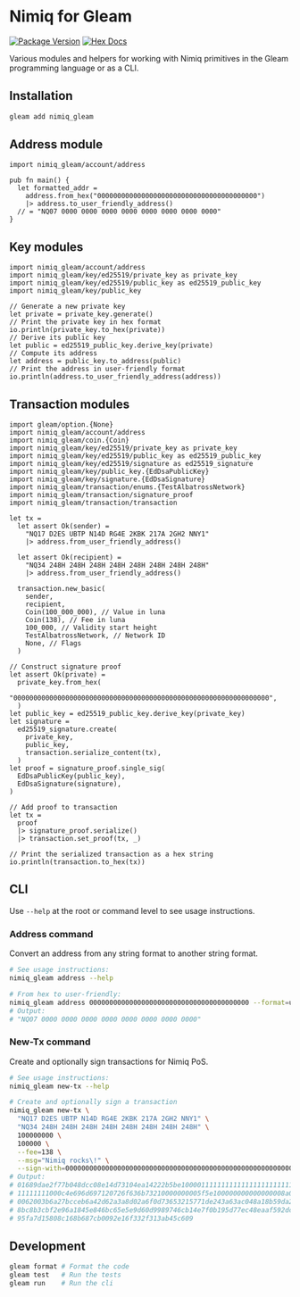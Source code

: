 # Nimiq for Gleam

[![Package Version](https://img.shields.io/hexpm/v/nimiq_gleam)](https://hex.pm/packages/nimiq_gleam)
[![Hex Docs](https://img.shields.io/badge/hex-docs-ffaff3)](https://hexdocs.pm/nimiq_gleam/)

Various modules and helpers for working with Nimiq primitives in the Gleam programming language or as a CLI.

## Installation

```sh
gleam add nimiq_gleam
```

## Address module

```gleam
import nimiq_gleam/account/address

pub fn main() {
  let formatted_addr =
    address.from_hex("0000000000000000000000000000000000000000")
    |> address.to_user_friendly_address()
  // = "NQ07 0000 0000 0000 0000 0000 0000 0000 0000"
}
```

## Key modules

```gleam
import nimiq_gleam/account/address
import nimiq_gleam/key/ed25519/private_key as private_key
import nimiq_gleam/key/ed25519/public_key as ed25519_public_key
import nimiq_gleam/key/public_key

// Generate a new private key
let private = private_key.generate()
// Print the private key in hex format
io.println(private_key.to_hex(private))
// Derive its public key
let public = ed25519_public_key.derive_key(private)
// Compute its address
let address = public_key.to_address(public)
// Print the address in user-friendly format
io.println(address.to_user_friendly_address(address))
```

## Transaction modules

```gleam
import gleam/option.{None}
import nimiq_gleam/account/address
import nimiq_gleam/coin.{Coin}
import nimiq_gleam/key/ed25519/private_key as private_key
import nimiq_gleam/key/ed25519/public_key as ed25519_public_key
import nimiq_gleam/key/ed25519/signature as ed25519_signature
import nimiq_gleam/key/public_key.{EdDsaPublicKey}
import nimiq_gleam/key/signature.{EdDsaSignature}
import nimiq_gleam/transaction/enums.{TestAlbatrossNetwork}
import nimiq_gleam/transaction/signature_proof
import nimiq_gleam/transaction/transaction

let tx =
  let assert Ok(sender) =
    "NQ17 D2ES UBTP N14D RG4E 2KBK 217A 2GH2 NNY1"
    |> address.from_user_friendly_address()

  let assert Ok(recipient) =
    "NQ34 248H 248H 248H 248H 248H 248H 248H 248H"
    |> address.from_user_friendly_address()

  transaction.new_basic(
    sender,
    recipient,
    Coin(100_000_000), // Value in luna
    Coin(138), // Fee in luna
    100_000, // Validity start height
    TestAlbatrossNetwork, // Network ID
    None, // Flags
  )

// Construct signature proof
let assert Ok(private) =
  private_key.from_hex(
    "0000000000000000000000000000000000000000000000000000000000000000",
  )
let public_key = ed25519_public_key.derive_key(private_key)
let signature =
  ed25519_signature.create(
    private_key,
    public_key,
    transaction.serialize_content(tx),
  )
let proof = signature_proof.single_sig(
  EdDsaPublicKey(public_key),
  EdDsaSignature(signature),
)

// Add proof to transaction
let tx =
  proof
  |> signature_proof.serialize()
  |> transaction.set_proof(tx, _)

// Print the serialized transaction as a hex string
io.println(transaction.to_hex(tx))
```

## CLI

Use `--help` at the root or command level to see usage instructions.

### Address command

Convert an address from any string format to another string format.

```sh
# See usage instructions:
nimiq_gleam address --help

# From hex to user-friendly:
nimiq_gleam address 0000000000000000000000000000000000000000 --format=user-friendly
# Output:
# "NQ07 0000 0000 0000 0000 0000 0000 0000 0000"
```

### New-Tx command

Create and optionally sign transactions for Nimiq PoS.

```sh
# See usage instructions:
nimiq_gleam new-tx --help

# Create and optionally sign a transaction
nimiq_gleam new-tx \
  "NQ17 D2ES UBTP N14D RG4E 2KBK 217A 2GH2 NNY1" \
  "NQ34 248H 248H 248H 248H 248H 248H 248H 248H" \
  100000000 \
  100000 \
  --fee=138 \
  --msg="Nimiq rocks\!" \
  --sign-with=0000000000000000000000000000000000000000000000000000000000000000
# Output:
# 01689dae2f77b048dcc08e14d73104ea14222b5be1000011111111111111111111111111111111
# 11111111000c4e696d697120726f636b73210000000005f5e100000000000000008a000186a005
# 0062003b6a27bcceb6a42d62a3a8d02a6f0d73653215771de243a63ac048a18b59da2900ae6c4c
# 8bc8b3cbf2e96a1845e846bc65e5e9d60d9989746cb14e7f0b195d77ec48eaaf592dc3720ba2d0
# 95fa7d15808c168b687cb0092e16f332f313ab45c609
```

<!-- Further documentation can be found at <https://hexdocs.pm/nimiq_gleam>. -->

## Development

```sh
gleam format # Format the code
gleam test   # Run the tests
gleam run    # Run the cli
```
